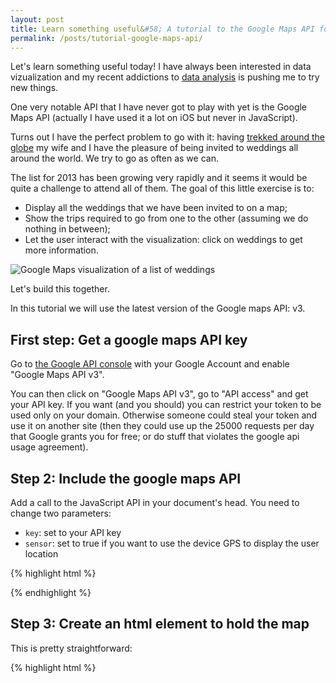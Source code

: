 ```yaml
---
layout: post
title: Learn something useful&#58; A tutorial to the Google Maps API for weddings vizualization
permalink: /posts/tutorial-google-maps-api/
---
```


Let's learn something useful today! I have always been interested in data vizualization and my recent addictions to [data analysis][dataanalysis] is pushing me to try new things.

One very notable API that I have never got to play with yet is the Google Maps API (actually I have used it a lot on iOS but never in JavaScript).

Turns out I have the perfect problem to go with it: having [trekked around the globe][globetrekkers] my wife and I have the pleasure of being invited to weddings all around the world. We try to go as often as we can.

The list for 2013 has been growing very rapidly and it seems it would be quite a challenge to attend all of them. The goal of this little exercise is to:

 * Display all the weddings that we have been invited to on a map;
 * Show the trips required to go from one to the other (assuming we do nothing in between);
 * Let the user interact with the visualization: click on weddings to get more information.

![Google Maps visualization of a list of weddings](/img/weddings-visualization.png)

Let's build this together.

<!-- more -->

In this tutorial we will use the latest version of the Google maps API: v3.

## First step: Get a google maps API key

Go to [the Google API console][googleapiconsole] with your Google Account and enable "Google Maps API v3".

You can then click on "Google Maps API v3", go to "API access" and get your API key. If you want (and you should) you can restrict your token to be used only on your domain. Otherwise someone could steal your token and use it on another site (then they could use up the 25000 requests per day that Google grants you for free; or do stuff that violates the google api usage agreement).

## Step 2: Include the google maps API

Add a call to the JavaScript API in your document's head. You need to change two parameters:
 * `key`: set to your API key
 * `sensor`: set to true if you want to use the device GPS to display the user location

{% highlight html %}
<script type="text/javascript"
src="https://maps.googleapis.com/maps/api/js?key=YOUR_API_KEY&amp;sensor=SET_TO_TRUE_OR_FALSE">
</script>
{% endhighlight %}

## Step 3: Create an html element to hold the map

This is pretty straightforward:

{% highlight html %}
<div id="weddingsMap" style="width: 100%; height: 100%"></div>
{% endhighlight %}

## Step 4: Create the map

Create a global map object:

{% highlight javascript %}
var map;
{% endhighlight %}

Create a function to initialize the map:

{% highlight javascript %}
function initializeMap() {
  var mapOptions = {
    center: new google.maps.LatLng(-34.397, 150.644),
    zoom: 8,
    mapTypeId: google.maps.MapTypeId.ROADMAP
  };
  map = new google.maps.Map(document.getElementById("weddingsMap"),
      mapOptions);
}
{% endhighlight %}

Make sure this function is called when the page is loaded:

{% highlight javascript %}
<body onload='initializeMap();'>
{% endhighlight %}

## Step 5: Transform an address into longitude and latitude

Declare a global variable with your geocoder object

{% highlight javascript %}
var geocoder;
{% endhighlight %}

In your `initializeMap()` function, instantiate a geocoder.

{% highlight javascript %}
function initializeMap() {
  // Initialize the map here
  // ...

  // Create a geocoder object
  geocoder = new google.maps.Geocoder();

Call the geocoder with a callback that adds a marker to the map.

  geocoder.geocode( { 'address': wedding.where},
    function(results, status) {
      if (status == google.maps.GeocoderStatus.OK) {
        map.panTo(results[0].geometry.location);
        var marker = new google.maps.Marker({
          map: map,
          animation: google.maps.Animation.DROP,
          position: results[0].geometry.location
        });
        google.maps.event.addListener(marker, 'click',
          function() { clickWedding(wedding); }
        );
      }
      else {
        alert("Geocode was not successful for '" + wedding + "' for the following reason: " + status);
      }
    }
  );
{% endhighlight %}

Notice that we also use `map.panTo()` to animate the map to the new coordinate and we use a drop-pin animation. We have also attached an event listener to the pin.

## Step 6: Draw a line between all the points

Declare a global Polyline variable and initialize the object in your `initializeMap()` function.

{% highlight javascript %}
// Prepare a polyline object
polyline = new google.maps.Polyline({
  path: [],
  strokeColor: "#0F0F0F",
  strokeOpacity: 0.7,
  strokeWeight: 2
});
polyline.setMap(map);
{% endhighlight %}

Add some code to the geocoder callback to actually add a new point in the polyline.

{% highlight javascript %}
polyline.getPath().push(wedding.latlong);
$("<p><strong>" + wedding.when + " " + wedding.where + "</strong><br/>"+wedding.who+"</p>")
  .hide()
  .appendTo("#weddingList")
  .fadeIn(500)
  .click(function() { clickWedding(wedding); });
{% endhighlight %}

## Step 7: Finalize

Check out the [final result][weddings2013] and the [source code][source].

I have put my data (the list of wedding) in a JSon object in the page and add the weddings one after the other. I have added some jQuery animation to display a list of the wedding on the right on the map. They are clickable, just like the markers.

## Conclusion

This was a fun little afternoon project. As I expected it is extremely easy to do some very interesting data vizualization with Google Maps.

As always, please share your comments and feedbacks below!

And I hope you will forgive me if I do not make it to your wedding :(

## References

* The [Google Maps API documentation][googlemapsdoc] is excellent and highly recommended.

[googleapiconsole]: https://code.google.com/apis/console
[dataanalysis]: https://www.coursera.org/course/dataanalysis
[globetrekkers]: http://www.globetrekking101.org
[googlemapsdoc]: https://developers.google.com/maps/documentation/javascript/
[weddings2013]: /wedding-2013.html
[source]: https://github.com/sarfata/sarfata.github.com/blob/master/wedding-2013.html
